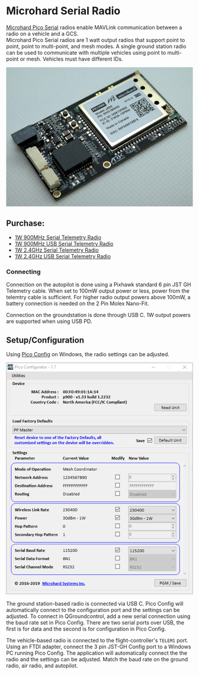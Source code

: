 # Microhard Serial Radio

[Microhard Pico Serial](http://microhardcorp.com/P900.php) radios enable MAVLink communication between a radio on a vehicle and a GCS.  
Microhard Pico Serial radios are 1 watt output radios that support point to point, point to multi-point, and mesh modes.
A single ground station radio can be used to communicate with multiple vehicles using point to multi-point or mesh. Vehicles must have different IDs.

![Microhard Radio](../../assets/hardware/telemetry/ark_microhard_serial.jpg)

## Purchase:

* [1W 900MHz Serial Telemetry Radio](https://arkelectron.com/product/1w-900mhz-serial-telemetry-air-radio/)
* [1W 900MHz USB Serial Telemetry Radio](https://arkelectron.com/product/1w-900mhz-serial-telemetry-ground-radio/)
* [1W 2.4GHz Serial Telemetry Radio](https://arkelectron.com/product/1w-2400mhz-serial-telemetry-radio/)
* [1W 2.4GHz USB Serial Telemetry Radio](https://arkelectron.com/product/1w-2400mhz-usb-serial-telemetry-radio/)

### Connecting

Connection on the autopilot is done using a Pixhawk standard 6 pin JST GH Telemetry cable.
When set to 100mW output power or less, power from the telemtry cable is sufficient.
For higher radio output powers above 100mW, a battery connection is needed on the 2 Pin Molex Nano-Fit.

Connection on the groundstation is done through USB C. 1W output powers are supported when using USB PD.

## Setup/Configuration

Using [Pico Config](https://arkelectron.com/wp-content/uploads/2020/09/PicoConfig-1.7.zip) on Windows, the radio settings can be adjusted.

![Pico Config](../../assets/hardware/telemetry/pico_configurator.png)

The ground station-based radio is connected via USB C. Pico Config will automatically connect to the configuration port and the settings can be adjusted.
To connect in QGroundcontrol, add a new serial connection using the baud rate set in Pico Config. There are two serial ports over USB, the first is for data and the second is for configuration in Pico Config.

The vehicle-based radio is connected to the flight-controller's `TELEM1` port.
Using an FTDI adapter, connect the 3 pin JST-GH Config port to a Windows PC running Pico Config. The application will automatically connect the the radio and the settings can be adjusted.
Match the baud rate on the ground radio, air radio, and autopilot.
